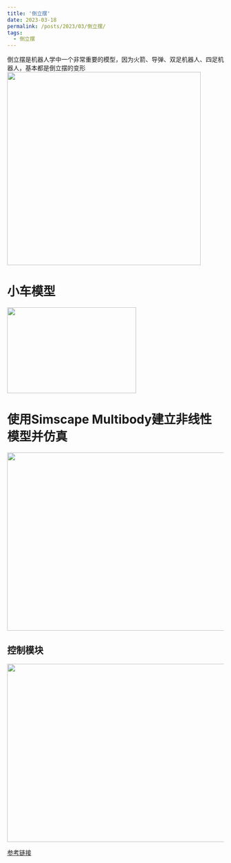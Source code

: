 ```yaml
---
title: '倒立摆'
date: 2023-03-18
permalink: /posts/2023/03/倒立摆/
tags:
  - 倒立摆
---
```


倒立摆是机器人学中一个非常重要的模型，因为火箭、导弹、双足机器人、四足机器人，基本都是倒立摆的变形
<img src="https://user-images.githubusercontent.com/64770184/226090624-357d8613-d586-4256-ad6e-205a7a198815.gif" width="450" height="450" />

小车模型
======
<img src="https://user-images.githubusercontent.com/64770184/226090831-83594859-6099-4408-bc43-07070c624317.png" width="300" height="200" />

使用Simscape Multibody建立非线性模型并仿真
======
<img src="https://user-images.githubusercontent.com/64770184/226090795-a967bd68-044e-4c27-8002-dc2d8ce08328.png" width="700" height="415" />

控制模块
------
<img src="https://user-images.githubusercontent.com/64770184/226091053-09674926-a1d4-42e6-b403-e87e9fa90c0d.png" width="700" height="415" />

[参考链接](https://www.mathworks.com/help/control/ug/control-of-an-inverted-pendulum-on-a-cart.html;jsessionid=3731b49ef01ea1c245e993296919#d124e87224)
